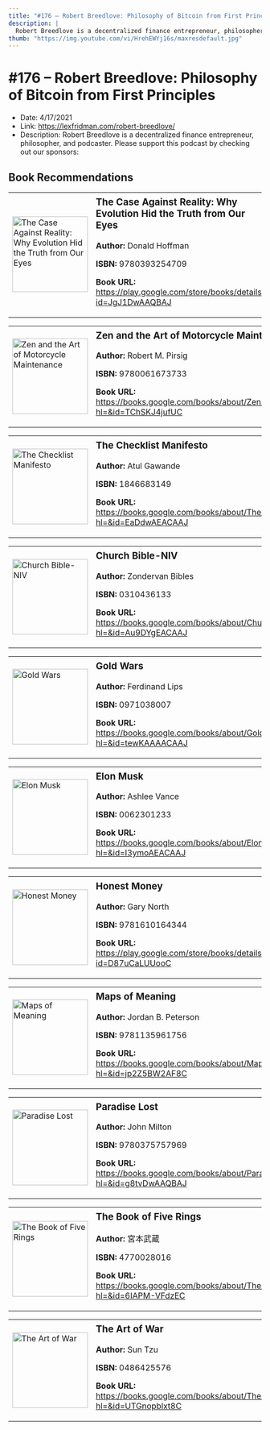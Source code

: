 ```yaml
---
title: "#176 – Robert Breedlove: Philosophy of Bitcoin from First Principles"
description: |
  Robert Breedlove is a decentralized finance entrepreneur, philosopher, and podcaster. Please support this podcast by checking out our sponsors:"
thumb: "https://img.youtube.com/vi/HrehEWYj16s/maxresdefault.jpg"
---
```


# #176 – Robert Breedlove: Philosophy of Bitcoin from First Principles

  - Date: 4/17/2021
  - Link: https://lexfridman.com/robert-breedlove/
  - Description: Robert Breedlove is a decentralized finance entrepreneur, philosopher, and podcaster. Please support this podcast by checking out our sponsors:

## Book Recommendations

<table style="border: none;"><tr style="border: none;"><td style="border: none;"><img src="https://books.google.com/books/content?id=JgJ1DwAAQBAJ&printsec=frontcover&img=1&zoom=1&edge=curl&source=gbs_api" alt="The Case Against Reality: Why Evolution Hid the Truth from Our Eyes" width="150" style="vertical-align: top;"></td><td style="border: none; vertical-align: top;"><h3 style='margin-top: 5'>The Case Against Reality: Why Evolution Hid the Truth from Our Eyes</h3><p><strong>Author:</strong> Donald Hoffman</p><p><strong>ISBN:</strong> 9780393254709</p><p><strong>Book URL:</strong> <a href="https://play.google.com/store/books/details?id=JgJ1DwAAQBAJ">https://play.google.com/store/books/details?id=JgJ1DwAAQBAJ</a></p></td></tr></table>
<table style="border: none;"><tr style="border: none;"><td style="border: none;"><img src="https://books.google.com/books/content?id=TChSKJ4jufUC&printsec=frontcover&img=1&zoom=1&edge=curl&source=gbs_api" alt="Zen and the Art of Motorcycle Maintenance" width="150" style="vertical-align: top;"></td><td style="border: none; vertical-align: top;"><h3 style='margin-top: 5'>Zen and the Art of Motorcycle Maintenance</h3><p><strong>Author:</strong> Robert M. Pirsig</p><p><strong>ISBN:</strong> 9780061673733</p><p><strong>Book URL:</strong> <a href="https://books.google.com/books/about/Zen_and_the_Art_of_Motorcycle_Maintenanc.html?hl=&id=TChSKJ4jufUC">https://books.google.com/books/about/Zen_and_the_Art_of_Motorcycle_Maintenanc.html?hl=&id=TChSKJ4jufUC</a></p></td></tr></table>
<table style="border: none;"><tr style="border: none;"><td style="border: none;"><img src="https://books.google.com/books/content?id=EaDdwAEACAAJ&printsec=frontcover&img=1&zoom=1&source=gbs_api" alt="The Checklist Manifesto" width="150" style="vertical-align: top;"></td><td style="border: none; vertical-align: top;"><h3 style='margin-top: 5'>The Checklist Manifesto</h3><p><strong>Author:</strong> Atul Gawande</p><p><strong>ISBN:</strong> 1846683149</p><p><strong>Book URL:</strong> <a href="https://books.google.com/books/about/The_Checklist_Manifesto.html?hl=&id=EaDdwAEACAAJ">https://books.google.com/books/about/The_Checklist_Manifesto.html?hl=&id=EaDdwAEACAAJ</a></p></td></tr></table>
<table style="border: none;"><tr style="border: none;"><td style="border: none;"><img src="https://books.google.com/books/content?id=Au9DYgEACAAJ&printsec=frontcover&img=1&zoom=1&source=gbs_api" alt="Church Bible-NIV" width="150" style="vertical-align: top;"></td><td style="border: none; vertical-align: top;"><h3 style='margin-top: 5'>Church Bible-NIV</h3><p><strong>Author:</strong> Zondervan Bibles</p><p><strong>ISBN:</strong> 0310436133</p><p><strong>Book URL:</strong> <a href="https://books.google.com/books/about/Church_Bible_NIV.html?hl=&id=Au9DYgEACAAJ">https://books.google.com/books/about/Church_Bible_NIV.html?hl=&id=Au9DYgEACAAJ</a></p></td></tr></table>
<table style="border: none;"><tr style="border: none;"><td style="border: none;"><img src="https://books.google.com/books/content?id=tewKAAAACAAJ&printsec=frontcover&img=1&zoom=1&source=gbs_api" alt="Gold Wars" width="150" style="vertical-align: top;"></td><td style="border: none; vertical-align: top;"><h3 style='margin-top: 5'>Gold Wars</h3><p><strong>Author:</strong> Ferdinand Lips</p><p><strong>ISBN:</strong> 0971038007</p><p><strong>Book URL:</strong> <a href="https://books.google.com/books/about/Gold_Wars.html?hl=&id=tewKAAAACAAJ">https://books.google.com/books/about/Gold_Wars.html?hl=&id=tewKAAAACAAJ</a></p></td></tr></table>
<table style="border: none;"><tr style="border: none;"><td style="border: none;"><img src="https://books.google.com/books/content?id=I3ymoAEACAAJ&printsec=frontcover&img=1&zoom=1&source=gbs_api" alt="Elon Musk" width="150" style="vertical-align: top;"></td><td style="border: none; vertical-align: top;"><h3 style='margin-top: 5'>Elon Musk</h3><p><strong>Author:</strong> Ashlee Vance</p><p><strong>ISBN:</strong> 0062301233</p><p><strong>Book URL:</strong> <a href="https://books.google.com/books/about/Elon_Musk.html?hl=&id=I3ymoAEACAAJ">https://books.google.com/books/about/Elon_Musk.html?hl=&id=I3ymoAEACAAJ</a></p></td></tr></table>
<table style="border: none;"><tr style="border: none;"><td style="border: none;"><img src="https://books.google.com/books/content?id=D87uCaLUUooC&printsec=frontcover&img=1&zoom=1&edge=curl&source=gbs_api" alt="Honest Money" width="150" style="vertical-align: top;"></td><td style="border: none; vertical-align: top;"><h3 style='margin-top: 5'>Honest Money</h3><p><strong>Author:</strong> Gary North</p><p><strong>ISBN:</strong> 9781610164344</p><p><strong>Book URL:</strong> <a href="https://play.google.com/store/books/details?id=D87uCaLUUooC">https://play.google.com/store/books/details?id=D87uCaLUUooC</a></p></td></tr></table>
<table style="border: none;"><tr style="border: none;"><td style="border: none;"><img src="https://books.google.com/books/content?id=jp2Z5BW2AF8C&printsec=frontcover&img=1&zoom=1&edge=curl&source=gbs_api" alt="Maps of Meaning" width="150" style="vertical-align: top;"></td><td style="border: none; vertical-align: top;"><h3 style='margin-top: 5'>Maps of Meaning</h3><p><strong>Author:</strong> Jordan B. Peterson</p><p><strong>ISBN:</strong> 9781135961756</p><p><strong>Book URL:</strong> <a href="https://books.google.com/books/about/Maps_of_Meaning.html?hl=&id=jp2Z5BW2AF8C">https://books.google.com/books/about/Maps_of_Meaning.html?hl=&id=jp2Z5BW2AF8C</a></p></td></tr></table>
<table style="border: none;"><tr style="border: none;"><td style="border: none;"><img src="https://books.google.com/books/content?id=g8tvDwAAQBAJ&printsec=frontcover&img=1&zoom=1&edge=curl&source=gbs_api" alt="Paradise Lost" width="150" style="vertical-align: top;"></td><td style="border: none; vertical-align: top;"><h3 style='margin-top: 5'>Paradise Lost</h3><p><strong>Author:</strong> John Milton</p><p><strong>ISBN:</strong> 9780375757969</p><p><strong>Book URL:</strong> <a href="https://books.google.com/books/about/Paradise_Lost.html?hl=&id=g8tvDwAAQBAJ">https://books.google.com/books/about/Paradise_Lost.html?hl=&id=g8tvDwAAQBAJ</a></p></td></tr></table>
<table style="border: none;"><tr style="border: none;"><td style="border: none;"><img src="https://books.google.com/books/content?id=6IAPM-VFdzEC&printsec=frontcover&img=1&zoom=1&edge=curl&source=gbs_api" alt="The Book of Five Rings" width="150" style="vertical-align: top;"></td><td style="border: none; vertical-align: top;"><h3 style='margin-top: 5'>The Book of Five Rings</h3><p><strong>Author:</strong> 宮本武蔵</p><p><strong>ISBN:</strong> 4770028016</p><p><strong>Book URL:</strong> <a href="https://books.google.com/books/about/The_Book_of_Five_Rings.html?hl=&id=6IAPM-VFdzEC">https://books.google.com/books/about/The_Book_of_Five_Rings.html?hl=&id=6IAPM-VFdzEC</a></p></td></tr></table>
<table style="border: none;"><tr style="border: none;"><td style="border: none;"><img src="https://books.google.com/books/content?id=UTGnopblxt8C&printsec=frontcover&img=1&zoom=1&edge=curl&source=gbs_api" alt="The Art of War" width="150" style="vertical-align: top;"></td><td style="border: none; vertical-align: top;"><h3 style='margin-top: 5'>The Art of War</h3><p><strong>Author:</strong> Sun Tzu</p><p><strong>ISBN:</strong> 0486425576</p><p><strong>Book URL:</strong> <a href="https://books.google.com/books/about/The_Art_of_War.html?hl=&id=UTGnopblxt8C">https://books.google.com/books/about/The_Art_of_War.html?hl=&id=UTGnopblxt8C</a></p></td></tr></table>
